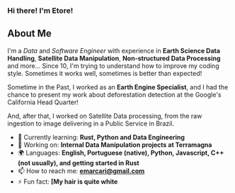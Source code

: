 ### Hi there! I'm Etore!

## About Me

I'm a *Data* and *Software Engineer* with experience in **Earth Science Data Handling**, **Satellite Data Manipulation**, **Non-structured Data Processing** and more...
Since 10, I'm trying to understand how to improve my coding style. Sometimes it works well, sometimes is better than expected! 

Sometime in the Past, I worked as an **Earth Engine Specialist**, and I had the chance to present my work about deforestation detection at the Google's California Head Quarter!

And, after that, I worked on Satellite Data processing, from the raw ingestion to image delivering in a Public Service in Brazil.

- 🌱 Currently learning: **Rust, Python and Data Engineering**
- 🔭 Working on: **Internal Data Manipulation projects at Terramagna**
- 🌍 Languages: **English, Portuguese (native), Python, Javascript, C++ (not usually), and getting started in Rust**
- 📫 How to reach me: **emarcari@gmail.com**
- ⚡ Fun fact: **[My hair is quite white**

